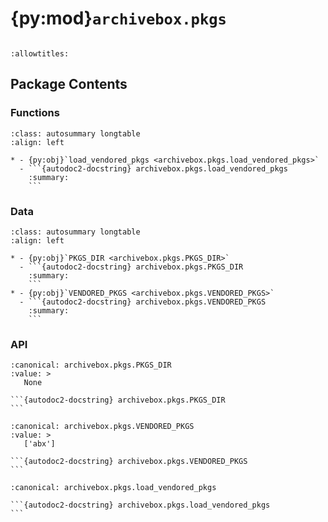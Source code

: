 # {py:mod}`archivebox.pkgs`

```{py:module} archivebox.pkgs
```

```{autodoc2-docstring} archivebox.pkgs
:allowtitles:
```

## Package Contents

### Functions

````{list-table}
:class: autosummary longtable
:align: left

* - {py:obj}`load_vendored_pkgs <archivebox.pkgs.load_vendored_pkgs>`
  - ```{autodoc2-docstring} archivebox.pkgs.load_vendored_pkgs
    :summary:
    ```
````

### Data

````{list-table}
:class: autosummary longtable
:align: left

* - {py:obj}`PKGS_DIR <archivebox.pkgs.PKGS_DIR>`
  - ```{autodoc2-docstring} archivebox.pkgs.PKGS_DIR
    :summary:
    ```
* - {py:obj}`VENDORED_PKGS <archivebox.pkgs.VENDORED_PKGS>`
  - ```{autodoc2-docstring} archivebox.pkgs.VENDORED_PKGS
    :summary:
    ```
````

### API

````{py:data} PKGS_DIR
:canonical: archivebox.pkgs.PKGS_DIR
:value: >
   None

```{autodoc2-docstring} archivebox.pkgs.PKGS_DIR
```

````

````{py:data} VENDORED_PKGS
:canonical: archivebox.pkgs.VENDORED_PKGS
:value: >
   ['abx']

```{autodoc2-docstring} archivebox.pkgs.VENDORED_PKGS
```

````

````{py:function} load_vendored_pkgs()
:canonical: archivebox.pkgs.load_vendored_pkgs

```{autodoc2-docstring} archivebox.pkgs.load_vendored_pkgs
```
````
